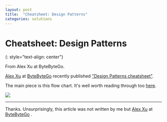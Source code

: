 ```yaml
---
layout: post
title:  "Cheatsheet: Design Patterns"
categories: solutions
---
```


# Cheatsheet: Design Patterns
{: style="text-align: center"}

From Alex Xu at ByteByteGo.

[Alex Xu](https://www.linkedin.com/in/alexxubyte/) at [ByteByteGo](https://bytebytego.com/) recently published ["Design Patterns cheatsheet"](https://blog.bytebytego.com/p/ep17-design-patterns-cheat-sheet).

The main piece is this flow chart. It's well worth reading through too [here](https://blog.bytebytego.com/p/ep17-design-patterns-cheat-sheet).

![](https://bucketeer-e05bbc84-baa3-437e-9518-adb32be77984.s3.amazonaws.com/public/images/4371b692-437f-4b0f-ad92-3c8ee578b75a_1252x1606.png)

---

Thanks. Unsurprisingly, this article was not written by me but [Alex Xu](https://www.linkedin.com/in/alexxubyte/) at [ByteByteGo](https://bytebytego.com/) .
